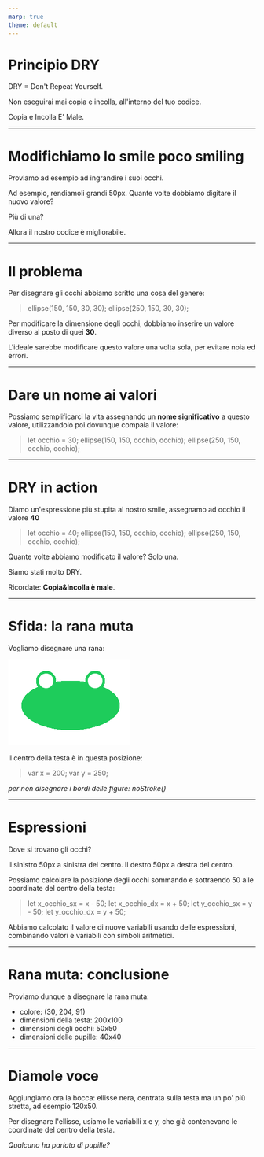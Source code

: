 ```yaml
---
marp: true
theme: default
---
```


# Principio DRY

DRY = Don't Repeat Yourself.

Non eseguirai mai copia e incolla, all'interno del tuo codice.

Copia e Incolla E' Male.

--- 

# Modifichiamo lo smile poco smiling

Proviamo ad esempio ad ingrandire i suoi occhi.

Ad esempio, rendiamoli grandi 50px. Quante volte dobbiamo digitare il nuovo valore?

Più di una?

Allora il nostro codice è migliorabile.

---

# Il problema

Per disegnare gli occhi abbiamo scritto una cosa del genere:

> ellipse(150, 150, 30, 30);
> ellipse(250, 150, 30, 30);

Per modificare la dimensione degli occhi, dobbiamo inserire un valore diverso al posto di quei **30**.

L'ideale sarebbe modificare questo valore una volta sola, per evitare noia ed errori.

---

# Dare un nome ai valori

Possiamo semplificarci la vita assegnando un **nome significativo** a questo valore, utilizzandolo poi dovunque compaia il valore:

> let occhio = 30;
> ellipse(150, 150, occhio, occhio);
> ellipse(250, 150, occhio, occhio);

---

# DRY in action

Diamo un'espressione più stupita al nostro smile, assegnamo ad occhio il valore **40**

> let occhio = 40;
> ellipse(150, 150, occhio, occhio);
> ellipse(250, 150, occhio, occhio);

Quante volte abbiamo modificato il valore? Solo una.

Siamo stati molto DRY.

Ricordate: **Copia&Incolla è male**.

---

# Sfida: la rana muta

Vogliamo disegnare una rana:

![w: 200](img/frog.png)

Il centro della testa è in questa posizione:

> var x = 200;
> var y = 250;

*per non disegnare i bordi delle figure: noStroke()*

---

# Espressioni

Dove si trovano gli occhi?

Il sinistro 50px a sinistra del centro. Il destro 50px a destra del centro.

Possiamo calcolare la posizione degli occhi sommando e sottraendo 50 alle coordinate del centro della testa:

> let x_occhio_sx = x - 50;
> let x_occhio_dx = x + 50;
> let y_occhio_sx = y - 50;
> let y_occhio_dx = y + 50;

Abbiamo calcolato il valore di nuove variabili usando delle espressioni, combinando valori e variabili con simboli aritmetici.

--- 

# Rana muta: conclusione

Proviamo dunque a disegnare la rana muta:
- colore: (30, 204, 91)
- dimensioni della testa: 200x100
- dimensioni degli occhi: 50x50
- dimensioni delle pupille: 40x40

--- 

# Diamole voce

Aggiungiamo ora la bocca: ellisse nera, centrata sulla testa ma un po' più stretta, ad esempio 120x50.

Per disegnare l'ellisse, usiamo le variabili x e y, che già contenevano le coordinate del centro della testa.

*Qualcuno ha parlato di pupille?*